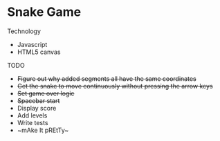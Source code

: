 # Snake Game

Technology
  - Javascript
  - HTML5 canvas
  
TODO
  - ~~Figure out why added segments all have the same coordinates~~
  - ~~Get the snake to move continuously without pressing the arrow keys~~
  - ~~Set game over logic~~
  - ~~Spacebar start~~
  - Display score
  - Add levels
  - Write tests
  - ~mAke It pREtTy~
